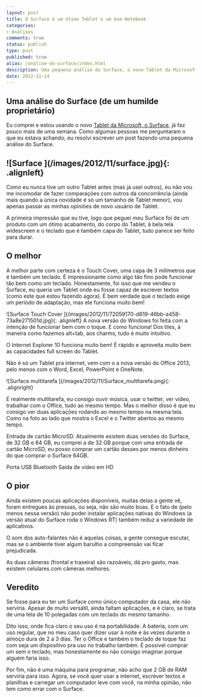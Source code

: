```yaml
---
layout: post
title: O Surface é um ótimo Tablet e um bom Notebook
categories:
- Análises
comments: true
status: publish
type: post
published: true
alias: /analise-do-surface/index.html
description: Uma pequena análise do Surface, o novo Tablet da Microsoft recém chegado no mercado, mas que mostra muito qualidade, com o teclado Touch Cover
date: 2012-11-14
---
```

<h2>Uma análise do Surface (de um humilde proprietário)</h2>
<p>Eu comprei e estou usando o novo <a href="http://www.amazon.com/gp/product/B009XKJ4H8/ref=as_li_ss_tl?ie=UTF8&amp;camp=1789&amp;creative=390957&amp;creativeASIN=B009XKJ4H8&amp;linkCode=as2&amp;tag=tempcodi0f-20">Tablet da Microsoft, o Surface</a>, já faz pouco mais de uma semana. Como algumas pessoas me perguntaram o que eu estava achando, eu resolvi escrever um post fazendo uma pequena análise do Surface.</p>

<h2>![Surface ](/images/2012/11/surface.jpg){: .alignleft}</h2>
<p>Como eu nunca tive um outro Tablet antes (mas já usei outros), eu não vou me incomodar de fazer comparações com outros da concorrência (ainda mais quando a única novidade é só um tamanho de Tablet menor), vou apenas passar as minhas opiniões de novo usuário de Tablet.</p>
<p>A primeira impressão que eu tive, logo que peguei meu Surface foi de um produto com um ótimo acabamento, do corpo do Tablet, à bela tela widescreen e o teclado que é também capa do Tablet, tudo parece ser feito para durar.</p>

<h2>O melhor</h2>
<p>A melhor parte com certeza é o Touch Cover, uma capa de 3 milímetros que é também um teclado. É impressionante como algo tão fino pode funcionar tão bem como um teclado. Honestamente, foi isso que me vendeu o Surface, eu queria um Tablet onde eu fosse capaz de escrever textos (como este que estou fazendo agora). É bem verdade que o teclado exige um período de adaptação, mas ele funciona muito bem!</p>
<p>![Surface Touch Cover ](/images/2012/11/72059170-d819-46bb-a458-73a8e271501d.jpg){: .alignleft} A nova versão do Windows foi feita com a intenção de funcionar bem com o toque. E como funciona! Dos tiles, à maneira como fazemos alt+tab, aos charms, tudo é muito intuitivo.</p>
<p>O Internet Explorer 10 funciona muito bem! É rápido e aproveita muito bem as capacidades full screen do Tablet.</p>
<p>Não é só um Tablet pra internet, vem com o a nova versão do Office 2013, pelo menos com o Word, Excel, PowerPoint e OneNote.</p>
<p>![Surface multitarefa ](/images/2012/11/Surface_multitarefa.png){: .alignright}</p>
<p>É realmente multitarefa, eu consigo ouvir música, usar o twitter, ver vídeo, trabalhar com o Office, tudo ao mesmo tempo. Mas o melhor disso é que eu consigo ver duas aplicações rodando ao mesmo tempo na mesma tela. Como na foto ao lado que mostra o Excel e o Twitter abertos ao mesmo tempo.</p>
<p>Entrada de cartão MicroSD. Atualmente existem duas versões do Surface, de 32 GB e 64 GB, eu comprei a de 32 GB porque com uma entrada de cartão MicroSD, eu posso comprar um cartão desses por menos dinheiro do que comprar o Surface 64GB.</p>
<p>Porta USB
Bluetooth
Saída de vídeo em HD</p>

<h2>O pior</h2>
<p>Ainda existem poucas aplicações disponíveis, muitas delas a gente vê, foram entregues às pressas, ou seja, não são muito boas. E o fato de (pelo menos nessa versão) não poder instalar aplicações nativas do Windows (a versão atual do Surface roda o Windows RT) também reduz a variedade de aplicativos.</p>
<p>O som dos auto-falantes não é aquelas coisas, a gente consegue escutar, mas se o ambiente tiver algum barulho a compreensão vai ficar prejudicada.</p>
<p>As duas câmeras (frontal e traseira) são razoáveis, dá pro gasto, mas existem celulares com câmeras melhores.</p>

<h2>Veredito</h2>
<p>Se fosse para eu ter um Surface como único computador da casa, ele não serviria. Apesar de muito versátil, ainda faltam aplicações, e é claro, se trata de uma tela de 10 polegadas com um teclado do mesmo tamanho.</p>
<p>Dito isso, onde fica claro o seu uso é na portabilidade. A bateria, com um uso regular, que no meu caso quer dizer usar à noite e às vezes durante o almoço dura de 2 a 3 dias. Ter o Office e também o teclado de toque faz com seja um dispositivo pra uso no trabalho também. É possível comprar um sem o teclado, mas honestamente eu não consigo imaginar porque alguém faria isso.</p>
<p>Por fim, não é uma máquina para programar, não acho que 2 GB de RAM serviria para isso. Agora, se você quer usar a internet, escrever textos e planilhas e carregar um computador leve com você, na minha opinião, não tem como errar com o Surface.</p>
